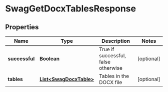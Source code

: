 
# SwagGetDocxTablesResponse

## Properties
Name | Type | Description | Notes
------------ | ------------- | ------------- | -------------
**successful** | **Boolean** | True if successful, false otherwise |  [optional]
**tables** | [**List&lt;SwagDocxTable&gt;**](SwagDocxTable.md) | Tables in the DOCX file |  [optional]



